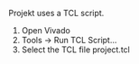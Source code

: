 Projekt uses a TCL script.
1. Open Vivado
2. Tools -> Run TCL Script...
3. Select the TCL file project.tcl
